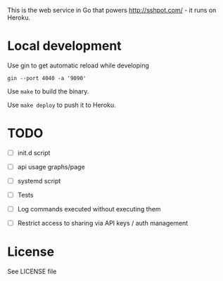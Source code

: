 This is the web service in Go that powers http://sshpot.com/ - it runs on Heroku.

# Local development
Use gin to get automatic reload while developing

```
gin --port 4040 -a '9090'
```

Use `make` to build the binary.

Use `make deploy` to push it to Heroku.

# TODO

* [ ] init.d script
* [ ] api usage graphs/page
* [ ] systemd script
* [ ] Tests
* [ ] Log commands executed without executing them
* [ ] Restrict access to sharing via API keys / auth management


# License

See LICENSE file
